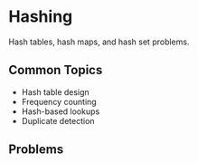 # Hashing

Hash tables, hash maps, and hash set problems.

## Common Topics
- Hash table design
- Frequency counting
- Hash-based lookups
- Duplicate detection

## Problems
<!-- Add your solved problems here -->
